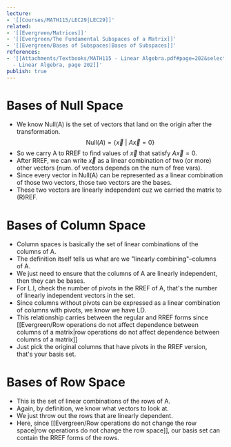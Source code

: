 ```yaml
---
lecture:
- '[[Courses/MATH115/LEC29|LEC29]]'
related:
- '[[Evergreen/Matrices]]'
- '[[Evergreen/The Fundamental Subspaces of a Matrix]]'
- '[[Evergreen/Bases of Subspaces|Bases of Subspaces]]'
references:
- '[[Attachments/Textbooks/MATH115 - Linear Algebra.pdf#page=202&selection=0,0,0,10|MATH115
  - Linear Algebra, page 202]]'
publish: true
---
```


# Bases of Null Space
- We know Null(A) is the set of vectors that land on the origin after the transformation.
$$
\text{Null}(A) = \{ \vec x\ |\ A\vec x = 0 \}
$$
- So we carry A to RREF to find values of $\vec x$ that satisfy $A\vec x = 0$.
- After RREF, we can write $\vec x$ as a linear combination of two (or more) other vectors (num. of vectors depends on the num of free vars).
- Since every vector in Null(A) can be represented as a linear combination of those two vectors, those two vectors are the bases.
- These two vectors are linearly independent cuz we carried the matrix to (R)REF.
# Bases of Column Space
- Column spaces is basically the set of linear combinations of the columns of A.
- The definition itself tells us what are we "linearly combining"–columns of A.
- We just need to ensure that the columns of A are linearly independent, then they can be bases.
- For L.I, check the number of pivots in the RREF of A, that's the number of linearly independent vectors in the set.
- Since columns without pivots can be expressed as a linear combination of columns with pivots, we know we have LD.
- This relationship carries between the regular and RREF forms since [[Evergreen/Row operations do not affect dependence between columns of a matrix|row operations do not affect dependence between columns of a matrix]]
- Just pick the original columns that have pivots in the RREF version, that's your basis set.
# Bases of Row Space
- This is the set of linear combinations of the rows of A.
- Again, by definition, we know what vectors to look at.
- We just throw out the rows that are linearly dependent.
- Here, since [[Evergreen/Row operations do not change the row space|row operations do not change the row space]], our basis set can contain the RREF forms of the rows.